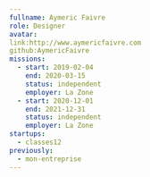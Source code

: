 ```yaml
---
fullname: Aymeric Faivre
role: Designer
avatar:
link:http://www.aymericfaivre.com
github:AymericFaivre
missions:
  - start: 2019-02-04
    end: 2020-03-15
    status: independent
    employer: La Zone
  - start: 2020-12-01
    end: 2021-12-31
    status: independent
    employer: La Zone
startups:
  - classes12
previously:
  - mon-entreprise
---
```

